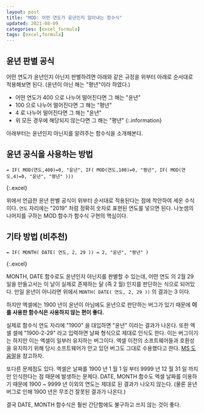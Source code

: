 ```yaml
---
layout: post
title: "MOD: 어떤 연도가 윤년인지 알아내는 함수식"
updated: 2021-08-09
categories: [excel_formula]
tags: [excel,formula]
---
```


## 윤년 판별 공식

어떤 연도가 윤년인지 아닌지 판별하려면 아래와 같은 규정을 위부터 아래로 순서대로 적용해보면 된다. (윤년이 아닌 해는 "평년"이라 하였다.) 

- 어떤 연도가 400 으로 나누어 떨어진다면 그 해는 "윤년"
- 100 으로 나누어 떨어진다면 그 해는 "평년"
- 4 로 나누어 떨어진다면 그 해는 "윤년"
- 위 모든 경우에 해당되지 않는다면 그 해는 "평년"
{:.information}

아래부터는 윤년인지 아닌지를 알려주는 함수식을 소개해본다.

## 윤년 공식을 사용하는 방법

```excel
= IF( MOD(연도,400)=0, "윤년", IF( MOD(연도,100)=0, "평년", IF( MOD(연도,4)=0, "윤년", "평년" )))
```
{:.excel}

위에서 언급한 윤년 판별 공식이 위부터 순서대로 적용된다는 점에 착안하여 세운 수식이다. `연도` 자리에는 "2019" 처럼 정확히 숫자로 표현된 연도를 넣으면 된다. 나눗셈의 나머지를 구하는 MOD 함수가 함수식 구현의 핵심이다.

## 기타 방법 (비추천)

```excel
= IF( MONTH( DATE( 연도, 2, 29 )) = 2, "윤년", "평년" )
```
{:.excel}

MONTH, DATE 함수로도 윤년인지 아닌지를 판별할 수 있는데, 어떤 연도 의 2월 29일을 만들고서는 이 날이 실제로 존재하는 달 (즉 2 월) 인지를 판단하는 식으로 되어있다. 만일 윤년이 아니라면 위에서 `MONTH( DATE( 연도, 2, 29 ))` 의 결과는 3 이다.

하지만 엑셀에는 1900 년이 윤년이 아님에도 윤년으로 판단하는 버그가 있기 때문에 **이를 사용한 함수식은 사용하지 않는 편이 좋다.**

실제로 함수식 연도 자리에 "1900" 을 대입하면 "윤년" 이라는 결과가 나온다. 또한 엑셀 셀에 "1900-2-29" 라고 입력하면 날짜 형식으로 제대로 인식도 한다. 이는 버그이기는 하지만 이는 엑셀이 일부러 유지하는 버그이다. 엑셀 이전의 소프트웨어들과 호환성을 유지하기 위해 당시 소프트웨어가 안고 있던 버그도 그대로 수용했다고 한다. [MS 도움말](https://docs.microsoft.com/ko-KR/office/troubleshoot/excel/wrongly-assumes-1900-is-leap-year)을 참고하자.

또다른 문제점도 있다. 엑셀은 날짜를 1900 년 1 월 1 일 부터 9999 년 12 월 31 일 까지만 인식한다는 점 때문에 발생하는 문제다. DATE, MONTH 함수도 엑셀 날짜를 이용하기 때문에 1900 ~ 9999 년 이외의 연도는 제대로 된 결과가 나오지 않는다. (물론 윤년버그로 인해 1900 년은 무조건 잘못된 결과가 나온다.)

결국 DATE, MONTH 함수식은 훨씬 간단함에도 불구하고 쓰지 않는 것이 좋다.